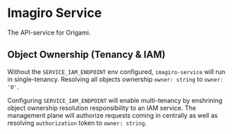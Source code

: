 # Imagiro Service

The API-service for Origami.

## Object Ownership (Tenancy & IAM)

Without the `SERVICE_IAM_ENDPOINT` env configured, `imagiro-service` will run in single-tenancy.
Resolving all objects ownership `owner: string` to `owner: '0'`.

Configuring `SERVICE_IAM_ENDPOINT` will enable multi-tenancy by enshrining object ownership resolution
responsibility to an IAM service.
The management plane will authorize requests coming in centrally as well as
resolving `authorization` token to `owner: string`.
